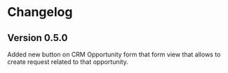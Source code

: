 # Changelog

## Version 0.5.0

Added new button on CRM Opportunity form that form view that allows to create request related to that opportunity.


